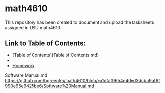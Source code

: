# math4610

This repository has been created to document and upload the tasksheets assigned in USU math4610.


## Link to Table of Contents:

* [Table of Contents](Table of Contents.md)
* 
* [Homework](homework/Readme.md)




Software Manual.md
https://github.com/bgreen55/math4610/blob/ea1dfaf9654e40ed3dcba9af6f990e95e9425be6/Software%20Manual.md
